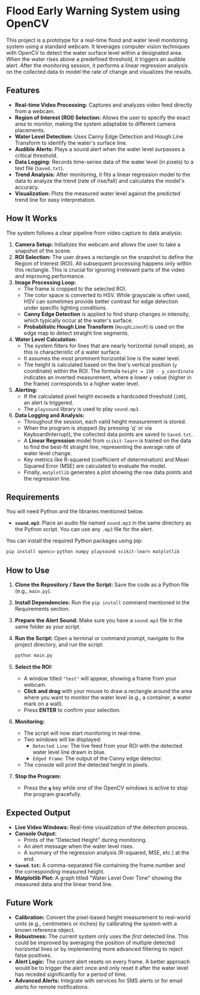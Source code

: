 # Flood Early Warning System using OpenCV

This project is a prototype for a real-time flood and water level monitoring system using a standard webcam. It leverages computer vision techniques with OpenCV to detect the water surface level within a designated area. When the water rises above a predefined threshold, it triggers an audible alert. After the monitoring session, it performs a linear regression analysis on the collected data to model the rate of change and visualizes the results.


## Features

-   **Real-time Video Processing:** Captures and analyzes video feed directly from a webcam.
-   **Region of Interest (ROI) Selection:** Allows the user to specify the exact area to monitor, making the system adaptable to different camera placements.
-   **Water Level Detection:** Uses Canny Edge Detection and Hough Line Transform to identify the water's surface line.
-   **Audible Alerts:** Plays a sound alert when the water level surpasses a critical threshold.
-   **Data Logging:** Records time-series data of the water level (in pixels) to a text file (`Saved.txt`).
-   **Trend Analysis:** After monitoring, it fits a linear regression model to the data to analyze the trend (rate of rise/fall) and calculates the model's accuracy.
-   **Visualization:** Plots the measured water level against the predicted trend line for easy interpretation.

## How It Works

The system follows a clear pipeline from video capture to data analysis:

1.  **Camera Setup:** Initializes the webcam and allows the user to take a snapshot of the scene.
2.  **ROI Selection:** The user draws a rectangle on the snapshot to define the Region of Interest (ROI). All subsequent processing happens only within this rectangle. This is crucial for ignoring irrelevant parts of the video and improving performance.
3.  **Image Processing Loop:**
    -   The frame is cropped to the selected ROI.
    -   The color space is converted to HSV. While grayscale is often used, HSV can sometimes provide better contrast for edge detection under specific lighting conditions.
    -   **Canny Edge Detection** is applied to find sharp changes in intensity, which typically occur at the water's surface.
    -   **Probabilistic Hough Line Transform** (`HoughLinesP`) is used on the edge map to detect straight line segments.
4.  **Water Level Calculation:**
    -   The system filters for lines that are nearly horizontal (small slope), as this is characteristic of a water surface.
    -   It assumes the most prominent horizontal line is the water level.
    -   The height is calculated based on the line's vertical position (`y` coordinate) within the ROI. The formula `height = 150 - y_coordinate` indicates an inverted measurement, where a lower `y` value (higher in the frame) corresponds to a higher water level.
5.  **Alerting:**
    -   If the calculated pixel height exceeds a hardcoded threshold (`100`), an alert is triggered.
    -   The `playsound` library is used to play `sound.mp3`.
6.  **Data Logging and Analysis:**
    -   Throughout the session, each valid height measurement is stored.
    -   When the program is stopped (by pressing 'q' or via KeyboardInterrupt), the collected data points are saved to `Saved.txt`.
    -   A **Linear Regression** model from `scikit-learn` is trained on the data to find the best-fit straight line, representing the average rate of water level change.
    -   Key metrics like R-squared (coefficient of determination) and Mean Squared Error (MSE) are calculated to evaluate the model.
    -   Finally, `matplotlib` generates a plot showing the raw data points and the regression line.

## Requirements

You will need Python and the libraries mentioned below.

-   **`sound.mp3`**: Place an audio file named `sound.mp3` in the same directory as the Python script. You can use any `.mp3` file for the alert.

You can install the required Python packages using pip:

```bash
pip install opencv-python numpy playsound scikit-learn matplotlib
```

## How to Use

1.  **Clone the Repository / Save the Script:**
    Save the code as a Python file (e.g., `main.py`).

2.  **Install Dependencies:**
    Run the `pip install` command mentioned in the Requirements section.

3.  **Prepare the Alert Sound:**
    Make sure you have a `sound.mp3` file in the same folder as your script.

4.  **Run the Script:**
    Open a terminal or command prompt, navigate to the project directory, and run the script:
    ```bash
    python main.py
    ```

5.  **Select the ROI:**
    -   A window titled `"test"` will appear, showing a frame from your webcam.
    -   **Click and drag** with your mouse to draw a rectangle around the area where you want to monitor the water level (e.g., a container, a water mark on a wall).
    -   Press **ENTER** to confirm your selection.

6.  **Monitoring:**
    -   The script will now start monitoring in real-time.
    -   Two windows will be displayed:
        -   `Detected Line`: The live feed from your ROI with the detected water level line drawn in blue.
        -   `Edged Frame`: The output of the Canny edge detector.
    -   The console will print the detected height in pixels.

7.  **Stop the Program:**
    -   Press the **`q`** key while one of the OpenCV windows is active to stop the program gracefully.

## Expected Output

-   **Live Video Windows:** Real-time visualization of the detection process.
-   **Console Output:**
    -   Prints of the "Detected Height" during monitoring.
    -   An alert message when the water level rises.
    -   A summary of the regression analysis (R-squared, MSE, etc.) at the end.
-   **`Saved.txt`:** A comma-separated file containing the frame number and the corresponding measured height.
-   **Matplotlib Plot:** A graph titled "Water Level Over Time" showing the measured data and the linear trend line.

## Future Work

-   **Calibration:** Convert the pixel-based height measurement to real-world units (e.g., centimeters or inches) by calibrating the system with a known reference object.
-   **Robustness:** The current system only uses the *first* detected line. This could be improved by averaging the position of multiple detected horizontal lines or by implementing more advanced filtering to reject false positives.
-   **Alert Logic:** The current alert resets on every frame. A better approach would be to trigger the alert once and only reset it after the water level has receded significantly for a period of time.
-   **Advanced Alerts:** Integrate with services for SMS alerts or for email alerts for remote notifications.
